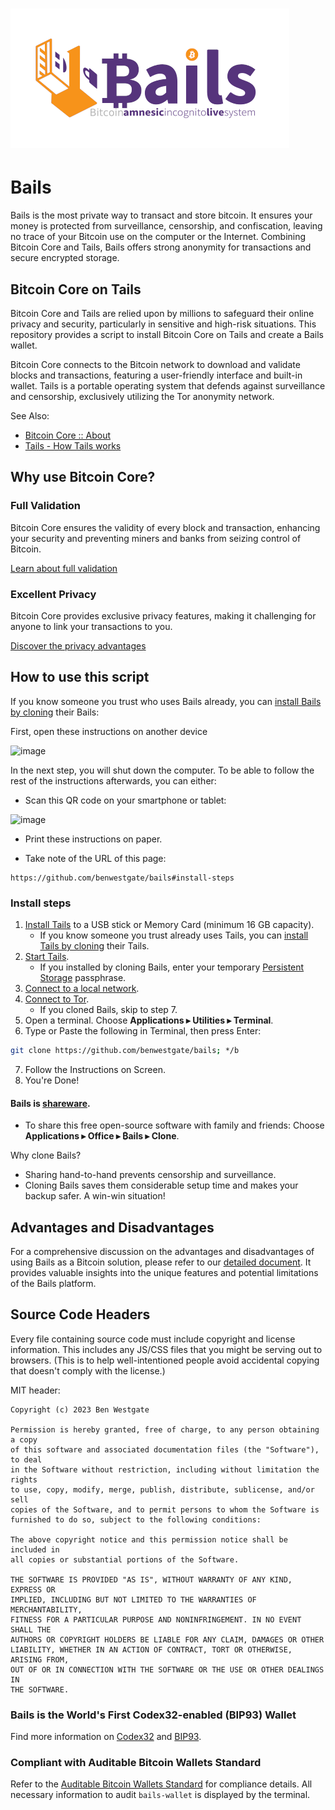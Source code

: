 # ![image](https://github.com/BenWestgate/Bails/raw/master/docs/banner2.png)

# Bails

Bails is the most private way to transact and store bitcoin. It ensures your money is protected from surveillance, censorship, and confiscation, leaving no trace of your Bitcoin use on the computer or the Internet. Combining Bitcoin Core and Tails, Bails offers strong anonymity for transactions and secure encrypted storage.

## Bitcoin Core on Tails

Bitcoin Core and Tails are relied upon by millions to safeguard their online privacy and security, particularly in sensitive and high-risk situations. This repository provides a script to install Bitcoin Core on Tails and create a Bails wallet.

Bitcoin Core connects to the Bitcoin network to download and validate blocks and transactions, featuring a user-friendly interface and built-in wallet. Tails is a portable operating system that defends against surveillance and censorship, exclusively utilizing the Tor anonymity network.

See Also:
- [Bitcoin Core :: About](https://bitcoincore.org/en/about/)
- [Tails - How Tails works](https://tails.net/about/index.en.html)

## Why use Bitcoin Core?

### Full Validation

Bitcoin Core ensures the validity of every block and transaction, enhancing your security and preventing miners and banks from seizing control of Bitcoin.

[Learn about full validation](https://bitcoin.org/en/bitcoin-core/features/validation)

### Excellent Privacy

Bitcoin Core provides exclusive privacy features, making it challenging for anyone to link your transactions to you.

[Discover the privacy advantages](https://bitcoin.org/en/bitcoin-core/features/privacy)

## How to use this script

If you know someone you trust who uses Bails already, you can [install Bails by cloning](https://github.com/BenWestgate/Bails/tree/master#bails-is-shareware) their Bails:

First, open these instructions on another device

![image](https://user-images.githubusercontent.com/73506583/203773811-b157925d-404f-4b91-bd86-6d2e6b454a59.png)

In the next step, you will shut down the computer. To be able to follow the rest of the instructions afterwards, you can either:

* Scan this QR code on your smartphone or tablet:

![image](https://github.com/BenWestgate/Bails/assets/73506583/72496200-fa4f-4ce3-94de-06cc88296e73)
* Print these instructions on paper.

* Take note of the URL of this page:
```
https://github.com/benwestgate/bails#install-steps
```

### Install steps

1. [Install Tails](https://tails.net/install/index.en.html) to a USB stick or Memory Card (minimum 16 GB capacity).
   - If you know someone you trust already uses Tails, you can [install Tails by cloning](https://tails.boum.org/install/clone/index.en.html) their Tails.
1. [Start Tails](https://tails.net/doc/first_steps/start/index.en.html).
   - If you installed by cloning Bails, enter your temporary [Persistent Storage](https://tails.net/doc/first_steps/welcome_screen/index.en.html#index3h1) passphrase.
1. [Connect to a local network](https://tails.net/doc/anonymous_internet/networkmanager/index.en.html#index1h1).
1. [Connect to Tor](https://tails.net/doc/anonymous_internet/tor/index.en.html).
   - If you cloned Bails, skip to step 7.
1. Open a terminal. Choose <b>Applications ▸ Utilities ▸ Terminal</b>.
1.  Type or Paste the following in Terminal, then press Enter:
``` bash
git clone https://github.com/benwestgate/bails; */b

```
7. Follow the Instructions on Screen.
1. You're Done!
   
#### Bails is [shareware](https://en.wikipedia.org/wiki/Samizdat).

* To share this free open-source software with family and friends: Choose <b>Applications ▸ Office ▸ ₿ails ▸ Clone</b>.

Why clone Bails?

* Sharing hand-to-hand prevents censorship and surveillance.
* Cloning Bails saves them considerable setup time and makes your backup safer. A win-win situation!

## Advantages and Disadvantages

For a comprehensive discussion on the advantages and disadvantages of using Bails as a Bitcoin solution, please refer to our [detailed document](Advantages_and_Disadvantages.md). It provides valuable insights into the unique features and potential limitations of the Bails platform.

## Source Code Headers

Every file containing source code must include copyright and license
information. This includes any JS/CSS files that you might be serving out to
browsers. (This is to help well-intentioned people avoid accidental copying that
doesn't comply with the license.)

MIT header:

    Copyright (c) 2023 Ben Westgate
    
    Permission is hereby granted, free of charge, to any person obtaining a copy
    of this software and associated documentation files (the "Software"), to deal
    in the Software without restriction, including without limitation the rights
    to use, copy, modify, merge, publish, distribute, sublicense, and/or sell
    copies of the Software, and to permit persons to whom the Software is
    furnished to do so, subject to the following conditions:
    
    The above copyright notice and this permission notice shall be included in
    all copies or substantial portions of the Software.
    
    THE SOFTWARE IS PROVIDED "AS IS", WITHOUT WARRANTY OF ANY KIND, EXPRESS OR
    IMPLIED, INCLUDING BUT NOT LIMITED TO THE WARRANTIES OF MERCHANTABILITY,
    FITNESS FOR A PARTICULAR PURPOSE AND NONINFRINGEMENT. IN NO EVENT SHALL THE
    AUTHORS OR COPYRIGHT HOLDERS BE LIABLE FOR ANY CLAIM, DAMAGES OR OTHER
    LIABILITY, WHETHER IN AN ACTION OF CONTRACT, TORT OR OTHERWISE, ARISING FROM,
    OUT OF OR IN CONNECTION WITH THE SOFTWARE OR THE USE OR OTHER DEALINGS IN
    THE SOFTWARE.



### Bails is the World's First Codex32-enabled (BIP93) Wallet

Find more information on [Codex32](https://secretcodex32.com/index.html) and [BIP93](https://github.com/bitcoin/bips/blob/master/bip-0093.mediawiki).

### Compliant with Auditable Bitcoin Wallets Standard

Refer to the [Auditable Bitcoin Wallets Standard](https://github.com/oleganza/bitcoin-papers/blob/master/AuditableBitcoinWallets.md
) for compliance details. All necessary information to audit `bails-wallet` is displayed by the terminal.

